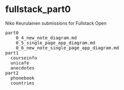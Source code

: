 # fullstack_part0
Niko Keurulainen submissions for Fullstack Open

<pre>
part0
    0_4_new_note_diagram.md
    0_5_single_page_app_diagram.md
    0_6_new_note_single_page_app_diagram.md
part1
  courseinfo
  unicafe
  anecdotes
part2
  phonebook
  countries
</pre>